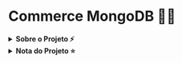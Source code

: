 # Commerce MongoDB 🏬🎲

<!-- Escrita Sobre o Projeto -->
<details>
  <summary><strong>Sobre o Projeto ⚡</strong></summary>
  
  Utilizando somente comandos NoSQL, conseguir realizar consultas e alterações na coleção "produtos" do banco commerce, utilizei a ferramenta do MongoDB para ajudar nas queries NoSQL. Foram 32 desafios passados pela Trybe e conseguir realizados todos com muita lógica e conhecimento.

</details>

<details>
<summary><strong>Nota do Projeto ⭐</strong></summary><br />

## Nota do Projeto ⭐⭐⭐⭐⭐
![Nota do Projeto Commerce MongoDB](NotaCommerce.png)

</details>
